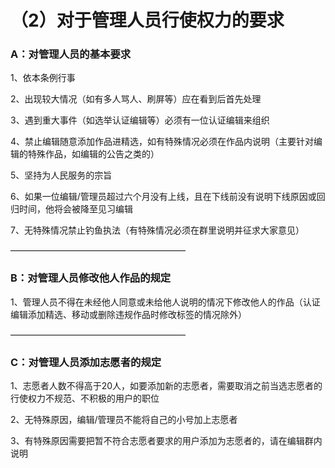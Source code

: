 # （2）对于管理人员行使权力的要求

### A：对管理人员的基本要求

1、依本条例行事

2、出现较大情况（如有多人骂人、刷屏等）应在看到后首先处理

3、遇到重大事件（如选举认证编辑等）必须有一位认证编辑来组织

4、禁止编辑随意添加作品进精选，如有特殊情况必须在作品内说明（主要针对编辑的特殊作品，如编辑的公告之类的）

5、坚持为人民服务的宗旨

6、如果一位编辑/管理员超过六个月没有上线，且在下线前没有说明下线原因或回归时间，他将会被降至见习编辑

7、无特殊情况禁止钓鱼执法（有特殊情况必须在群里说明并征求大家意见）

————————————————————

### B：对管理人员修改他人作品的规定

1、管理人员不得在未经他人同意或未给他人说明的情况下修改他人的作品（认证编辑添加精选、移动或删除违规作品时修改标签的情况除外）

————————————————————

### C：对管理人员添加志愿者的规定

1、志愿者人数不得高于20人，如要添加新的志愿者，需要取消之前当选志愿者的行使权力不规范、不积极的用户的职位

2、无特殊原因，编辑/管理员不能将自己的小号加上志愿者

3、有特殊原因需要把暂不符合志愿者要求的用户添加为志愿者的，请在编辑群内说明
